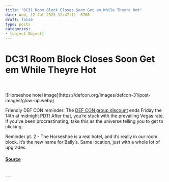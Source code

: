 ```yaml
---
title: "DC31 Room Block Closes Soon Get em While Theyre Hot"
date: Wed, 12 Jul 2023 12:47:11 -0700
draft: false
type: posts
categories: 
- [object Object]
---
```

# DC31 Room Block Closes Soon Get em While Theyre Hot

<br/>

<br/>
![Horseshoe hotel image](https://defcon.org/images/defcon-31/post-images/glow-up.webp)  

Friendly DEF CON reminder: The [DEF CON group discount](https://book.passkey.com/go/SHDEF3) ends Friday the 14th at midnight PDT! After that, you’re stuck with the prevailing Vegas rate. If you’ve been procrastinating, take this as the universe telling you to get to clicking.  
  
Reminder pt. 2 - The Horseshoe is a real hotel, and it’s really in our room block. It’s the new name for Bally’s. Same location, just with a whole lot of upgrades.

#### [Source](https://book.passkey.com/go/SHDEF3)

<br/>
---
